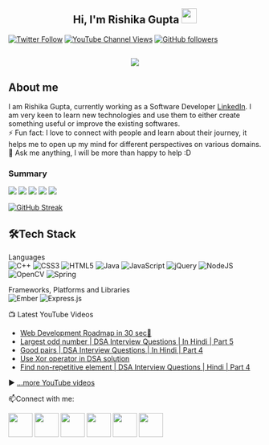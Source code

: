 <h2 align="center">Hi, I'm Rishika Gupta  <img src="https://user-images.githubusercontent.com/39955420/147578264-bae0526c-028a-49d2-8af8-d08bb4edbd2a.gif" height="30" width="30"></h2>
 
[![Twitter Follow](https://img.shields.io/twitter/follow/rishikagupta__?style=social)](https://twitter.com/Rishika5000)
[![YouTube Channel Views](https://img.shields.io/youtube/channel/views/UCKTBOLj2igRhsYX1RGdV0ww?style=social)](https://www.youtube.com/channel/UCKTBOLj2igRhsYX1RGdV0ww)
[![GitHub followers](https://img.shields.io/github/followers/rishikagupta2468?style=social)](https://github.com/rishikagupta2468)

<h2 align="center"><img src="https://user-images.githubusercontent.com/39955420/147578199-56632b69-b3e8-4d9f-97e2-f046a1c2cba0.gif"></h2>

<h2>About me</h2>

I am Rishika Gupta, currently working as a Software Developer [LinkedIn](https://github.com/linkedin). I am very keen to learn new technologies and use them to either create something useful or improve the existing softwares.   
⚡ Fun fact: I love to connect with people and learn about their journey, it helps me to open up my mind for different perspectives on various domains.   
💬 Ask me anything, I will be more than happy to help :D
<h3>Summary</h3>

[![](https://raw.githubusercontent.com/rishikagupta2468/rishikagupta2468/main/profile-summary-card-output/monokai/0-profile-details.svg)](https://github.com/vn7n24fzkq/github-profile-summary-cards)
[![](https://raw.githubusercontent.com/rishikagupta2468/rishikagupta2468/main/profile-summary-card-output/monokai/1-repos-per-language.svg)](https://github.com/vn7n24fzkq/github-profile-summary-cards) [![](https://raw.githubusercontent.com/rishikagupta2468/rishikagupta2468/main/profile-summary-card-output/monokai/2-most-commit-language.svg)](https://github.com/vn7n24fzkq/github-profile-summary-cards)
[![](https://raw.githubusercontent.com/rishikagupta2468/rishikagupta2468/main/profile-summary-card-output/monokai/3-stats.svg)](https://github.com/vn7n24fzkq/github-profile-summary-cards) [![](https://raw.githubusercontent.com/rishikagupta2468/rishikagupta2468/main/profile-summary-card-output/monokai/4-productive-time.svg)](https://github.com/vn7n24fzkq/github-profile-summary-cards)


[![GitHub Streak](https://github-readme-streak-stats.herokuapp.com/?user=rishikagupta2468&theme=dark&ring=FFB19A&hide_border=true&currStreakNum=F6A085&fire=F6A085&currStreakLabel=F6A085)](https://git.io/streak-stats)

<h2>🛠Tech Stack</h2>

Languages  
![C++](https://img.shields.io/badge/c++-%2300599C.svg?style=for-the-badge&logo=c%2B%2B&logoColor=white)
![CSS3](https://img.shields.io/badge/css3-%231572B6.svg?style=for-the-badge&logo=css3&logoColor=white)
![HTML5](https://img.shields.io/badge/html5-%23E34F26.svg?style=for-the-badge&logo=html5&logoColor=white)
![Java](https://img.shields.io/badge/java-%23ED8B00.svg?style=for-the-badge&logo=java&logoColor=white)
![JavaScript](https://img.shields.io/badge/javascript-%23323330.svg?style=for-the-badge&logo=javascript&logoColor=%23F7DF1E)
![jQuery](https://img.shields.io/badge/jquery-%230769AD.svg?style=for-the-badge&logo=jquery&logoColor=white)
![NodeJS](https://img.shields.io/badge/node.js-6DA55F?style=for-the-badge&logo=node.js&logoColor=white)
![OpenCV](https://img.shields.io/badge/opencv-%23white.svg?style=for-the-badge&logo=opencv&logoColor=white)
![Spring](https://img.shields.io/badge/spring-%236DB33F.svg?style=for-the-badge&logo=spring&logoColor=white)

Frameworks, Platforms and Libraries  
![Ember](https://img.shields.io/badge/ember-1C1E24?style=for-the-badge&logo=ember.js&logoColor=#D04A37)
![Express.js](https://img.shields.io/badge/express.js-%23404d59.svg?style=for-the-badge&logo=express&logoColor=%2361DAFB)


📺 Latest YouTube Videos

<!-- YOUTUBE-VIDEOS-LIST:START -->
- [Web Development Roadmap in 30 sec🚀](https://www.youtube.com/watch?v=3kl5ShPN6DY)
- [Largest odd number | DSA Interview Questions | In Hindi | Part 5](https://www.youtube.com/watch?v=qPCJkzj6ykI)
- [Good pairs | DSA Interview Questions | In Hindi | Part 4](https://www.youtube.com/watch?v=pftmJBKtUDo)
- [Use Xor operator in DSA solution](https://www.youtube.com/watch?v=YpPTmgVSdj8)
- [Find non-repetitive element | DSA Interview Questions | Hindi | Part 4](https://www.youtube.com/watch?v=A67Kacrx7Js)
<!-- YOUTUBE-VIDEOS-LIST:END -->


▶ [...more YouTube videos](https://www.youtube.com/channel/UCKTBOLj2igRhsYX1RGdV0ww)




📫Connect with me:


[<img src="https://user-images.githubusercontent.com/39955420/147572655-e5feabb1-2a36-467c-9906-1fc66d606b41.png" height="48" width="48">](https://www.linkedin.com/in/rishikagupta-rg/) 
[<img src="https://user-images.githubusercontent.com/39955420/147572505-a0f98499-2d13-4149-a68a-a66f7ebe0e23.png" height="48" width="48">](https://twitter.com/Rishika5000) 
[<img src="https://user-images.githubusercontent.com/39955420/147572399-e0dbf2e9-ea53-4341-8bb7-013f37a5d4ff.png" height="48" width="48">](https://www.youtube.com/channel/UCKTBOLj2igRhsYX1RGdV0ww) 
[<img src="https://user-images.githubusercontent.com/39955420/147606108-506d542b-a344-43d3-a4a3-aadd775f5c0b.png" height="48" width="48">](https://www.polywork.com/rishikagupta)
[<img src="https://user-images.githubusercontent.com/39955420/147611479-36ad6cd0-3b53-4d46-8035-0bd940e01a57.png" height="48" width="48">](mailto:rishika246813579@gmail.com)
[<img src="https://user-images.githubusercontent.com/39955420/147572858-093e11d5-c974-43de-9795-f328d4cda097.png" height="48" width="48">](https://www.instagram.com/rishikagupta__/)


